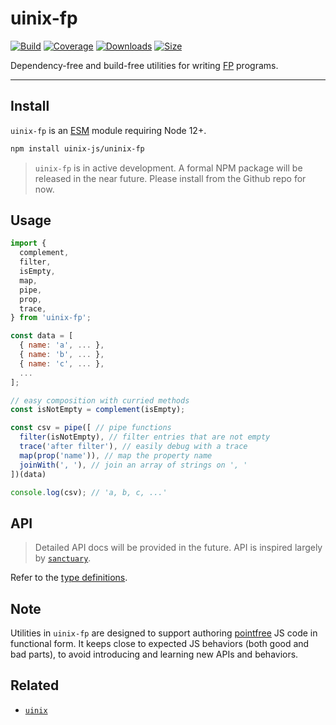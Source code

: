 # uinix-fp

[![Build][build-badge]][build]
[![Coverage][coverage-badge]][coverage]
[![Downloads][downloads-badge]][downloads]
[![Size][bundle-size-badge]][bundle-size]

Dependency-free and build-free utilities for writing [FP][] programs.

---

## Install

`uinix-fp` is an [ESM][] module requiring Node 12+.

```sh
npm install uinix-js/uninix-fp
```

> `uinix-fp` is in active development.  A formal NPM package will be released in the near future.  Please install from the Github repo for now.

## Usage

```js
import {
  complement,
  filter,
  isEmpty,
  map,
  pipe,
  prop,
  trace,
} from 'uinix-fp';

const data = [
  { name: 'a', ... },
  { name: 'b', ... },
  { name: 'c', ... },
  ...
];

// easy composition with curried methods
const isNotEmpty = complement(isEmpty);

const csv = pipe([ // pipe functions
  filter(isNotEmpty), // filter entries that are not empty
  trace('after filter'), // easily debug with a trace
  map(prop('name')), // map the property name
  joinWith(', '), // join an array of strings on ', '
])(data)

console.log(csv); // 'a, b, c, ...'
```

## API

> Detailed API docs will be provided in the future. API is inspired largely by [`sanctuary`][sanctuary].

Refer to the [type definitions](./index.d.ts).

## Note

Utilities in `uinix-fp` are designed to support authoring [pointfree][] JS code in functional form. It keeps close to expected JS behaviors (both good and bad parts), to avoid introducing and learning new APIs and behaviors.

## Related

- [`uinix`][uinix]

<!-- badges -->
[build-badge]: https://github.com/uinix-js/uinix-fp/workflows/main/badge.svg
[build]: https://github.com/uinix-js/uinix-fp/actions
[coverage-badge]: https://img.shields.io/codecov/c/github/uinix-js/uinix-fp.svg
[coverage]: https://codecov.io/github/uinix-js/uinix-fp
[downloads-badge]: https://img.shields.io/npm/dm/uinix-fp.svg
[downloads]: https://www.npmjs.com/package/uinix-fp
[bundle-size-badge]: https://img.shields.io/bundlephobia/minzip/uinix-fp.svg
[bundle-size]: https://bundlephobia.com/result?p=uinix-fp

<!-- defs -->
[esm]: https://nodejs.org/api/esm.html
[fp]: https://en.wikipedia.org/wiki/Functional_programming
[pointfree]: https://en.wikipedia.org/wiki/Tacit_programming
[sanctuary]: https://github.com/sanctuary-js/sanctuary
[uinix]: https://github.com/uinix-js
